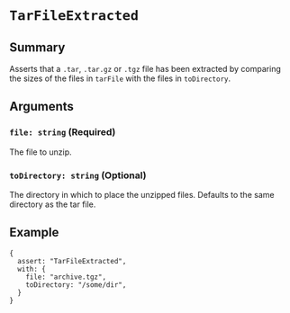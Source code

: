 # `TarFileExtracted`

## Summary

Asserts that a `.tar`, `.tar.gz` or `.tgz` file has been extracted by comparing the sizes of the files in `tarFile` with the files in `toDirectory`.

## Arguments

### `file: string` (Required)

The file to unzip.

### `toDirectory: string` (Optional)

The directory in which to place the unzipped files. Defaults to the same directory as the tar file.

## Example

```json5
{
  assert: "TarFileExtracted",
  with: {
    file: "archive.tgz",
    toDirectory: "/some/dir",
  }
}
```
